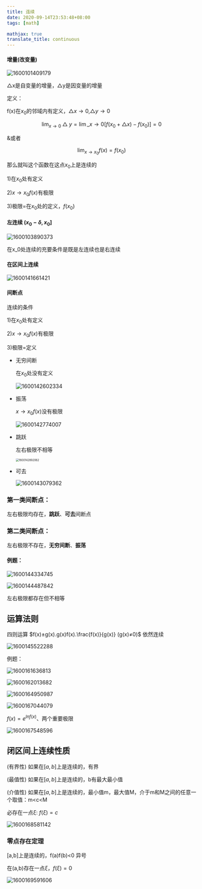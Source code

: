 ```yaml
---
title: 连续
date: 2020-09-14T23:53:48+08:00
tags: [math]

mathjax: true
translate_title: continuous
---
```


#### 增量(改变量)

![1600101409179](https://cdn.jsdelivr.net/gh/kayleh/cdn/img/连续/1600101409179.png)

△x是自变量的增量，△y是因变量的增量

定义：

f(x)在$x_0$的邻域内有定义，$△x\to 0$,$△y\to 0$

$$\lim_{x\to 0}△y=\lim\_{x\to 0} [f(x_0+△x)-f(x_0)]=0$$

&或者

$$\lim_{x\to x_0} f(x) = f(x_0)$$

那么就叫这个函数在这点$x_0$上是连续的

1)在$x_0$处有定义

2)$x\to x_0  f(x)$有极限

3)极限=在$x_0$处的定义，$f(x_0)$

#### 左连续 $(x_0-\delta,x_0]$

![1600103890373](https://cdn.jsdelivr.net/gh/kayleh/cdn/img/连续/1600103890373.png)

在x_0处连续的充要条件是既是左连续也是右连续

#### 在区间上连续

![1600141661421](https://cdn.jsdelivr.net/gh/kayleh/cdn/img/连续/1600141661421.png)

#### 间断点

连续的条件

1)在$x_0$处有定义

2)$x\to x_0  f(x)$有极限

3)极限=定义

- 无穷间断

  在$x_0$处没有定义

  ![1600142602334](https://cdn.jsdelivr.net/gh/kayleh/cdn/img/连续/1600142602334.png)

- 振荡

  $x\to x_0  f(x)$没有极限

  ![1600142774007](https://cdn.jsdelivr.net/gh/kayleh/cdn/img/连续/1600142774007.png)

- 跳跃

  左右极限不相等

  <img src="1600142892062.png" alt="1600142892062" style="zoom:50%;" />

- 可去

  ![1600143079362](https://cdn.jsdelivr.net/gh/kayleh/cdn/img/连续/1600143079362.png)

### 第一类间断点：

左右极限均存在，**跳跃**、**可去**间断点

### 第二类间断点：

左右极限不存在，**无穷间断**、**振荡**

#### 例题：

![1600144334745](https://cdn.jsdelivr.net/gh/kayleh/cdn/img/连续/1600144334745.png)

![1600144487842](https://cdn.jsdelivr.net/gh/kayleh/cdn/img/连续/1600144487842.png)

左右极限都存在但不相等

## 运算法则

四则运算 $f(x)±g(x).g(x)f(x).\frac{f(x)}{g(x)} (g(x)≠0)$ 依然连续

![1600145522288](https://cdn.jsdelivr.net/gh/kayleh/cdn/img/连续/1600145522288.png)

例题：

![1600161636813](https://cdn.jsdelivr.net/gh/kayleh/cdn/img/连续/1600161636813.png)

![1600162013682](https://cdn.jsdelivr.net/gh/kayleh/cdn/img/连续/1600162013682.png)

![1600164950987](https://cdn.jsdelivr.net/gh/kayleh/cdn/img/连续/1600164950987.png)

![1600167044079](https://cdn.jsdelivr.net/gh/kayleh/cdn/img/连续/1600167044079.png)

$f(x)= e^{lnf(x)}$、两个重要极限

![1600167548596](https://cdn.jsdelivr.net/gh/kayleh/cdn/img/连续/1600167548596.png)

## 闭区间上连续性质

(有界性) 如果在$[a,b]$上是连续的，有界

(最值性) 如果在$[a,b]$上是连续的，b有最大最小值

(介值性) 如果在$[a,b]$上是连续的，最小值m，最大值M，介于m和M之间的任意一个取值：m<c<M

必存在一点$\xi$:  	$f(\xi)=c$

![1600168581142](https://cdn.jsdelivr.net/gh/kayleh/cdn/img/连续/1600168581142.png)

### 零点存在定理

[a,b]上是连续的，f(a)f(b)<0 异号

在(a,b)存在一点$\xi$，$f(\xi)=0$

![1600169591606](https://cdn.jsdelivr.net/gh/kayleh/cdn/img/连续/1600169591606.png)

